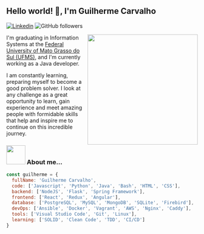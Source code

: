 ## Hello world! 👋, I'm Guilherme Carvalho

[![Linkedin](https://img.shields.io/badge/guilhermercarvalho-blue?style=flat&logo=linkedin)](https://www.linkedin.com/in/guilhermercarvalho/)
![GitHub followers](https://img.shields.io/github/followers/guilhermercarvalho?style=social)

<img align='right' src="https://c.tenor.com/5WIylYzVKHcAAAAC/silence-type.gif" width="290">

I'm graduating in Information Systems at the [Federal University of Mato Grasso do Sul (UFMS)](https://ufms.br), and I'm currently working as a Java developer.

I am constantly learning, preparing myself to become a good problem solver. I look at any challenge as a great opportunity to learn, gain experience and meet amazing people with formidable skills that help and inspire me to continue on this incredible journey.

### <img src="https://media.giphy.com/media/VgCDAzcKvsR6OM0uWg/giphy.gif" width="50"> About me...

```javascript
const guilherme = {
  fullName: 'Guilherme Carvalho',
  code: ['Javascript', 'Python', 'Java', 'Bash', 'HTML', 'CSS'],
  backend: ['NodeJS', 'Flask', 'Spring Framework'],
  frontend: ['React', 'Redux', 'Angular'],
  database: ['PostgreSQL', 'MySQL', 'MongoDB', 'SQLite', 'Firebird'],
  devOps: ['Ansible', 'Docker', 'Vagrant', 'AWS', 'Nginx', 'Caddy'],
  tools: ['Visual Studio Code', 'Git', 'Linux'],
  learning: ['SOLID', 'Clean Code', 'TDD', 'CI/CD']
}
```
